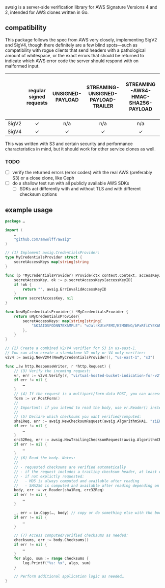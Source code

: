 awsig is a server-side verification library for AWS Signature Versions 4
and 2, intended for AWS clones written in Go.

## compatibility

This package follows the spec from AWS very closely, implementing SigV2
and SigV4, though there definitely are a few blind spots—such as
compatibility with rogue clients that send headers with a pathological
amount of whitespace, or the exact errors that should be returned to
indicate which AWS error code the server should respond with on
malformed input.

|       | regular signed requests | UNSIGNED-PAYLOAD | STREAMING-UNSIGNED-PAYLOAD-TRAILER | STREAMING-AWS4-HMAC-SHA256-PAYLOAD | STREAMING-AWS4-HMAC-SHA256-PAYLOAD-TRAILER | STREAMING-AWS4-ECDSA-P256-SHA256-PAYLOAD | STREAMING-AWS4-ECDSA-P256-SHA256-PAYLOAD-TRAILER | presigned | presigned (POST) |
|:-----:|:-----------------------:|:----------------:|:----------------------------------:|:----------------------------------:|:------------------------------------------:|:----------------------------------------:|:------------------------------------------------:|:---------:|:----------------:|
| SigV2 |            ✓            |        n/a       |                 n/a                |                 n/a                |                     n/a                    |                    n/a                   |                        n/a                       |     ✓     |         ✓        |
| SigV4 |            ✓            |         ✓        |                  ✓                 |                  ✓                 |                      ✓                     |              _unimplemented_             |                  _unimplemented_                 |     ✓     |         ✓        |

This was written with S3 and certain security and performance
characteristics in mind, but it should work for other service clones as
well.

### TODO

- [ ] verify the returned errors (error codes) with the real AWS (preferably S3) or a close clone, like Ceph
- [ ] do a shallow test run with all publicly available AWS SDKs
    - [ ] SDKs act differently with and without TLS and with different checksum options

## example usage

```go
package …

import (
	…
	"github.com/amwolff/awsig"
)

// (1) Implement awsig.CredentialsProvider:
type MyCredentialsProvider struct {
	secretAccessKeys map[string]string
}

func (p *MyCredentialsProvider) Provide(ctx context.Context, accessKeyID string) (secretAccessKey string, _ error) {
	secretAccessKey, ok := p.secretAccessKeys[accessKeyID]
	if !ok {
		return "", awsig.ErrInvalidAccessKeyID
	}
	return secretAccessKey, nil
}

func NewMyCredentialsProvider() *MyCredentialsProvider {
	return &MyCredentialsProvider{
		secretAccessKeys: map[string]string{
			"AKIAIOSFODNN7EXAMPLE": "wJalrXUtnFEMI/K7MDENG/bPxRfiCYEXAMPLEKEY",
		},
	}
}

// (2) Create a combined V2/V4 verifier for S3 in us-east-1.
// You can also create a standalone V2 only or V4 only verifier:
v2v4 := awsig.NewV2V4(NewMyCredentialsProvider(), "us-east-1", "s3")

func …(w http.ResponseWriter, r *http.Request) {
	// (3) Verify the incoming request:
	vr, err := v2v4.Verify(r, "virtual-hosted-bucket-indication-for-v2")
	if err != nil {
		…
	}
	// (4) If the request is a multipart/form-data POST, you can access the parsed form values:
	form := vr.PostForm()
	//
	// Important: if you intend to read the body, use vr.Reader() instead of r.Body.
	//
	// (5) Declare which checksums you want verified/computed:
	sha1Req, err := awsig.NewChecksumRequest(awsig.AlgorithmSHA1, "ziEPrgmMDfQDTAAAQZuYfMjU4uc=")
	if err != nil {
		…
	}
	crc32Req, err := awsig.NewTrailingChecksumRequest(awsig.AlgorithmCRC32)
	if err != nil {
		…
	}
	// (6) Read the body. Notes:
	//
	// - requested checksums are verified automatically
	// - if the request includes a trailing checksum header, at least one checksum must be requested
    // - if not explictly requested:
	//   - MD5 is always computed and available after reading
	//   - SHA256 is computed and available after reading depending on the request type
	body, err := vr.Reader(sha1Req, crc32Req)
	if err != nil {
		…
	}

	_, err = io.Copy(…, body) // copy or do something else with the body
	if err != nil {
		…
	}

	// (7) Access computed/verified checksums as needed:
	checksums, err := body.Checksums()
	if err != nil {
		…
	}
	for algo, sum := range checksums {
		log.Printf("%s: %x", algo, sum)
	}

	// Perform additional application logic as needed…
}
```
